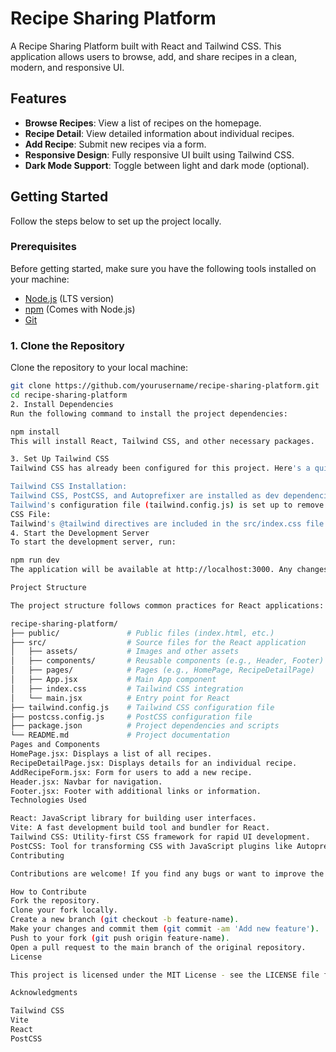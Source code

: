 # Recipe Sharing Platform

A Recipe Sharing Platform built with React and Tailwind CSS. This application allows users to browse, add, and share recipes in a clean, modern, and responsive UI.

## Features

- **Browse Recipes**: View a list of recipes on the homepage.
- **Recipe Detail**: View detailed information about individual recipes.
- **Add Recipe**: Submit new recipes via a form.
- **Responsive Design**: Fully responsive UI built using Tailwind CSS.
- **Dark Mode Support**: Toggle between light and dark mode (optional).

## Getting Started

Follow the steps below to set up the project locally.

### Prerequisites

Before getting started, make sure you have the following tools installed on your machine:

- [Node.js](https://nodejs.org/en/) (LTS version)
- [npm](https://www.npmjs.com/) (Comes with Node.js)
- [Git](https://git-scm.com/)

### 1. Clone the Repository

Clone the repository to your local machine:

```bash
git clone https://github.com/yourusername/recipe-sharing-platform.git
cd recipe-sharing-platform
2. Install Dependencies
Run the following command to install the project dependencies:

npm install
This will install React, Tailwind CSS, and other necessary packages.

3. Set Up Tailwind CSS
Tailwind CSS has already been configured for this project. Here's a quick overview of the setup:

Tailwind CSS Installation:
Tailwind CSS, PostCSS, and Autoprefixer are installed as dev dependencies.
Tailwind's configuration file (tailwind.config.js) is set up to remove unused styles in production.
CSS File:
Tailwind's @tailwind directives are included in the src/index.css file to load Tailwind's base styles, components, and utilities.
4. Start the Development Server
To start the development server, run:

npm run dev
The application will be available at http://localhost:3000. Any changes made to your React components will automatically reload the page.

Project Structure

The project structure follows common practices for React applications:

recipe-sharing-platform/
├── public/               # Public files (index.html, etc.)
├── src/                  # Source files for the React application
│   ├── assets/           # Images and other assets
│   ├── components/       # Reusable components (e.g., Header, Footer)
│   ├── pages/            # Pages (e.g., HomePage, RecipeDetailPage)
│   ├── App.jsx           # Main App component
│   ├── index.css         # Tailwind CSS integration
│   └── main.jsx          # Entry point for React
├── tailwind.config.js    # Tailwind CSS configuration file
├── postcss.config.js     # PostCSS configuration file
├── package.json          # Project dependencies and scripts
└── README.md             # Project documentation
Pages and Components
HomePage.jsx: Displays a list of all recipes.
RecipeDetailPage.jsx: Displays details for an individual recipe.
AddRecipeForm.jsx: Form for users to add a new recipe.
Header.jsx: Navbar for navigation.
Footer.jsx: Footer with additional links or information.
Technologies Used

React: JavaScript library for building user interfaces.
Vite: A fast development build tool and bundler for React.
Tailwind CSS: Utility-first CSS framework for rapid UI development.
PostCSS: Tool for transforming CSS with JavaScript plugins like Autoprefixer.
Contributing

Contributions are welcome! If you find any bugs or want to improve the project, feel free to open an issue or submit a pull request.

How to Contribute
Fork the repository.
Clone your fork locally.
Create a new branch (git checkout -b feature-name).
Make your changes and commit them (git commit -am 'Add new feature').
Push to your fork (git push origin feature-name).
Open a pull request to the main branch of the original repository.
License

This project is licensed under the MIT License - see the LICENSE file for details.

Acknowledgments

Tailwind CSS
Vite
React
PostCSS